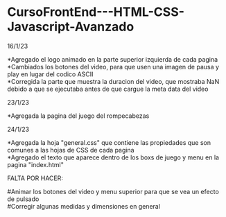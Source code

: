# CursoFrontEnd---HTML-CSS-Javascript-Avanzado
  
16/1/23

*Agregado el logo animado en la parte superior izquierda de cada pagina  
*Cambiados los botones del video, para que usen una imagen de pausa y play en lugar del codico ASCII  
*Corregida la parte que muestra la duracion del video, que mostraba NaN debido a que se ejecutaba antes de que cargue la meta data del video  

23/1/23  

*Agregada la pagina del juego del rompecabezas  

24/1/23

*Agregada la hoja "general.css" que contiene las propiedades que son comunes a las hojas de CSS de cada pagina  
*Agregado el texto que aparece dentro de los boxs de juego y menu en la pagina "index.html"

FALTA POR HACER:  
  
#Animar los botones del video y menu superior para que se vea un efecto de pulsado  
#Corregir algunas medidas y dimensiones en general
